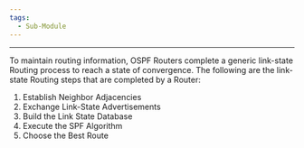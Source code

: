 ```yaml
---
tags:
  - Sub-Module
---
```


---
To maintain routing information, OSPF Routers complete a generic link-state Routing process to reach a state of convergence.
The following are the link-state Routing steps that are completed by a Router:
1. Establish Neighbor Adjacencies
2. Exchange Link-State Advertisements
3. Build the Link State Database
4. Execute the SPF Algorithm
5. Choose the Best Route